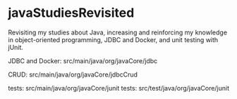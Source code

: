 # javaStudiesRevisited
Revisiting my studies about Java, increasing and reinforcing my knowledge in object-oriented programming, JDBC and Docker, and unit testing with jUnit.

JDBC and Docker: src/main/java/org/javaCore/jdbc

CRUD: src/main/java/org/javaCore/jdbcCrud

tests: src/main/java/org/javaCore/junit
tests: src/test/java/org/javaCore/junit
